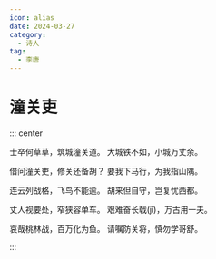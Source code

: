 ```yaml
---
icon: alias
date: 2024-03-27
category:
  - 诗人
tag:
  - 李唐
---
```


# 潼关吏

<!-- more -->


::: center 

士卒何草草，筑城潼关道。 大城铁不如，小城万丈余。

借问潼关吏，修关还备胡？ 要我下马行，为我指山隅。

连云列战格，飞鸟不能逾。 胡来但自守，岂复忧西都。

丈人视要处，窄狭容单车。 艰难奋长戟(jǐ)，万古用一夫。

哀哉桃林战，百万化为鱼。 请嘱防关将，慎勿学哥舒。

:::